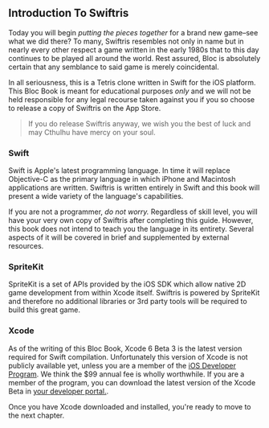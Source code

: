 ## Introduction To Swiftris

Today you will begin *putting the pieces together* for a brand new game–see what we did there? To many, Swiftris resembles not only in name but in nearly every other respect a game written in the early 1980s that to this day continues to be played all around the world. Rest assured, Bloc is absolutely certain that any semblance to said game is merely coincidental.

In all seriousness, this is a Tetris clone written in Swift for the iOS platform. This Bloc Book is meant for educational purposes *only* and we will not be held responsible for any legal recourse taken against you if you so choose to release a copy of Swiftris on the App Store.

>If you do release Swiftris anyway, we wish you the best of luck and may Cthulhu have mercy on your soul.

### Swift

Swift is Apple's latest programming language. In time it will replace Objective-C as the primary language in which iPhone and Macintosh applications are written. Swiftris is written entirely in Swift and this book will present a wide variety of the language's capabilities.

If you are not a programmer, *do not worry.* Regardless of skill level, you will have your very own copy of Swiftris after completing this guide. However, this book does not intend to teach you the language in its entirety. Several aspects of it will be covered in brief and supplemented by external resources.

### SpriteKit

SpriteKit is a set of APIs provided by the iOS SDK which allow native 2D game development from within Xcode itself. Swiftris is powered by SpriteKit and therefore no additional libraries or 3rd party tools will be required to build this great game.

### Xcode

As of the writing of this Bloc Book, Xcode 6 Beta 3 is the latest version required for Swift compilation. Unfortunately this version of Xcode is not publicly available yet, unless you are a member of the [iOS Developer Program](https://developer.apple.com/programs/ios/). We think the $99 annual fee is wholly worthwhile. If you are a member of the program, you can download the latest version of the Xcode Beta in [your developer portal.](https://developer.apple.com/devcenter/ios/index.action).

Once you have Xcode downloaded and installed, you're ready to move to the next chapter.
